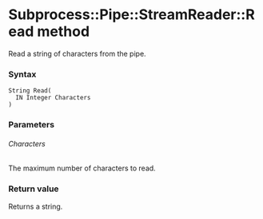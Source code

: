 # Subprocess::Pipe::StreamReader::Read method

Read a string of characters from the pipe.




### Syntax

```
String Read(
  IN Integer Characters
)
```




### Parameters

###### Characters

The maximum number of characters to read.




### Return value

Returns a string.
